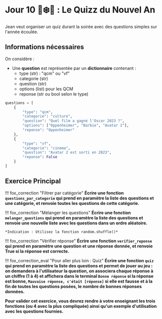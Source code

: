 # Jour 10 🦊❄️🎉 : Le Quizz du Nouvel An

Jean veut organiser un quiz durant la soirée avec des questions simples sur l'année écoulée.

## Informations nécessaires

On considère :
- Une **question** est représentée par un **dictionnaire** contenant :
  - type (str) : "qcm" ou "vf"
  - categorie (str)
  - question (str)
  - options (list) pour les QCM
  - reponse (str ou bool selon le type)

```python
questions = [
    {
        "type": "qcm",
        "categorie": "culture",
        "question": "Quel film a gagné l'Oscar 2023 ?",
        "options": ["Oppenheimer", "Barbie", "Avatar 2"],
        "reponse": "Oppenheimer"
    },
    {
        "type": "vf",
        "categorie": "cinema",
        "question": "Avatar 2 est sorti en 2023",
        "reponse": False
    }
]
```

## Exercice Principal

!!! fox_correction "Filtrer par catégorie"
    **Écrire une fonction `questions_par_categorie` qui prend en paramètre la liste des questions et une catégorie, et renvoie toutes les questions de cette catégorie.**

!!! fox_correction "Mélanger les questions"
    **Écrire une fonction `melanger_questions` qui prend en paramètre la liste des questions et renvoie une nouvelle liste avec les questions dans un ordre aléatoire.**

    *Indication : Utilisez la fonction random.shuffle()*

!!! fox_correction "Vérifier réponse"
    **Écrire une fonction `verifier_reponse` qui prend en paramètre une question et une réponse donnée, et renvoie True si la réponse est correcte.**


!!! fox_correction_eval "Pour aller plus loin : Quiz"
    **Écrire une fonction `quiz` qui prend en paramètre la liste des questions et permet de jouer au jeu : on demandera à l'utilisateur la question, on associera chaque réponse à un chiffre (1 à 4) et affichera dans le terminal `Bonne réponse` si la réponse est bonne, `Mauvaise réponse, c'était [réponse]` si elle est fausse et à la fin de toutes les questions posées, le nombre de bonnes réponses données.**

**Pour valider cet exercice, vous devrez rendre à votre enseignant les trois fonctions (ou 4 avec la plus compliquée) ainsi qu'un exemple d'utilisation avec les questions fournies.**
